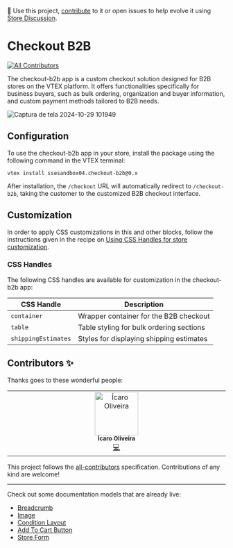 📢 Use this project, [contribute](https://github.com/cubos-vtex/checkout-b2b) to it or open issues to help evolve it using [Store Discussion](https://github.com/vtex-apps/store-discussion).

# Checkout B2B

<!-- DOCS-IGNORE:start -->
<!-- ALL-CONTRIBUTORS-BADGE:START - Do not remove or modify this section -->
[![All Contributors](https://img.shields.io/badge/all_contributors-1-orange.svg?style=flat-square)](#contributors-)
<!-- ALL-CONTRIBUTORS-BADGE:END -->
<!-- DOCS-IGNORE:end -->

The checkout-b2b app is a custom checkout solution designed for B2B stores on the VTEX platform. It offers functionalities specifically for business buyers, such as bulk ordering, organization and buyer information, and custom payment methods tailored to B2B needs.

![Captura de tela 2024-10-29 101949](https://github.com/user-attachments/assets/c796c2ed-b118-48ed-9e88-0e151b749317)


## Configuration 

To use the checkout-b2b app in your store, install the package using the following command in the VTEX terminal:

`vtex install ssesandbox04.checkout-b2b@0.x`

After installation, the `/checkout` URL will automatically redirect to `/checkout-b2b`, taking the customer to the customized B2B checkout interface.


## Customization

In order to apply CSS customizations in this and other blocks, follow the instructions given in the recipe on [Using CSS Handles for store customization](https://developers.vtex.com/docs/guides/vtex-io-documentation-using-css-handles-for-store-customization).

### CSS Handles

The following CSS handles are available for customization in the checkout-b2b app:

| CSS Handle          | Description                               |
|---------------------|-------------------------------------------|
| `container`         | Wrapper container for the B2B checkout    |
| `table`             | Table styling for bulk ordering sections  |
| `shippingEstimates` | Styles for displaying shipping estimates  |

<!-- DOCS-IGNORE:start -->

## Contributors ✨

Thanks goes to these wonderful people:

<!-- ALL-CONTRIBUTORS-LIST:START - Do not remove or modify this section -->
<!-- prettier-ignore-start -->
<!-- markdownlint-disable -->
<table>
  <tbody>
    <tr>
      <td align="center" valign="top" width="14.28%"><a href="https://icaro.dev.br/"><img src="https://avatars.githubusercontent.com/u/20347877?v=4?s=100" width="100px;" alt="Ícaro Oliveira"/><br /><sub><b>Ícaro Oliveira</b></sub></a><br /><a href="https://github.com/cubos-vtex/checkout-b2b/commits?author=icaroov" title="Code">💻</a></td>
    </tr>
  </tbody>
</table>

<!-- markdownlint-restore -->
<!-- prettier-ignore-end -->

<!-- ALL-CONTRIBUTORS-LIST:END -->

This project follows the [all-contributors](https://github.com/all-contributors/all-contributors) specification. Contributions of any kind are welcome!

<!-- DOCS-IGNORE:end -->

---- 

Check out some documentation models that are already live: 
- [Breadcrumb](https://github.com/vtex-apps/breadcrumb)
- [Image](https://vtex.io/docs/components/general/vtex.store-components/image)
- [Condition Layout](https://vtex.io/docs/components/all/vtex.condition-layout@1.1.6/)
- [Add To Cart Button](https://vtex.io/docs/components/content-blocks/vtex.add-to-cart-button@0.9.0/)
- [Store Form](https://vtex.io/docs/components/all/vtex.store-form@0.3.4/)
